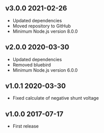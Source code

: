 ## v3.0.0 2021-02-26

- Updated dependencies
- Moved repository to GitHub
- Minimum Node.js version 8.0.0

## v2.0.0 2020-03-30

- Updated dependencies
- Removed bluebird
- Minimum Node.js version 6.0.0

## v1.0.1 2020-03-30

- Fixed calculate of negative shunt voltage

## v1.0.0 2017-07-17

- First release
